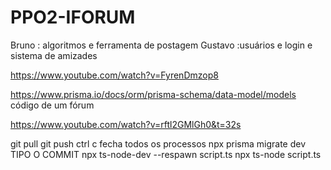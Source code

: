 # PPO2-IFORUM
Bruno : algoritmos e ferramenta de postagem Gustavo :usuários e login e sistema de amizades

https://www.youtube.com/watch?v=FyrenDmzop8

https://www.prisma.io/docs/orm/prisma-schema/data-model/models código de um fórum

https://www.youtube.com/watch?v=rftl2GMlGh0&t=32s

git pull 
git push 
ctrl c fecha todos os processos 
npx prisma migrate dev  TIPO O COMMIT
npx ts-node-dev --respawn script.ts 
npx ts-node script.ts